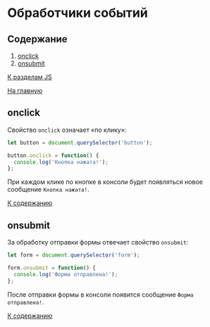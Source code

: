 # Обработчики событий

## Содержание

1. [onclick](#onclick)
2. [onsubmit](#onsubmit)

[К разделам JS](https://github.com/Holiden/Library/blob/master/sections/js/README.md)

[На главную](https://github.com/Holiden/Library/blob/master/README.md)

## onclick

Свойство `onclick` означает «по клику»:

```js
let button = document.querySelector('button');

button.onclick = function() {
  console.log('Кнопка нажата!');
};
```

При каждом клике по кнопке в консоли будет появляться новое сообщение `Кнопка нажата!`.

[К содержанию](#содержание)

## onsubmit

За обработку отправки формы отвечает свойство `onsubmit`:

```js
let form = document.querySelector('form');

form.onsubmit = function() {
  console.log('Форма отправлена!');
};
```

После отправки формы в консоли появится сообщение `Форма отправлена!`.

[К содержанию](#содержание)
